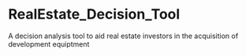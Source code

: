 # RealEstate_Decision_Tool
A decision analysis tool to aid real estate investors in the acquisition of development equiptment
